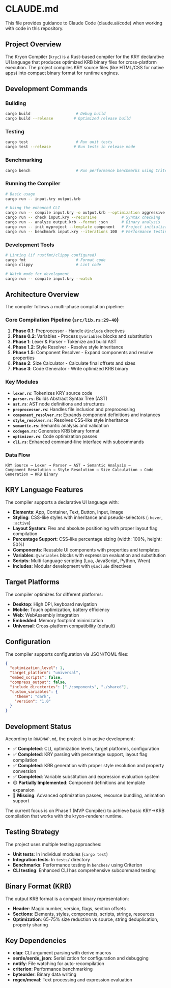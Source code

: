 # CLAUDE.md

This file provides guidance to Claude Code (claude.ai/code) when working with code in this repository.

## Project Overview

The Kryon Compiler (`kryc`) is a Rust-based compiler for the KRY declarative UI language that produces optimized KRB binary files for cross-platform execution. The project compiles KRY source files (like HTML/CSS for native apps) into compact binary format for runtime engines.

## Development Commands

### Building
```bash
cargo build                    # Debug build
cargo build --release         # Optimized release build
```

### Testing
```bash
cargo test                     # Run unit tests
cargo test --release          # Run tests in release mode
```

### Benchmarking
```bash
cargo bench                    # Run performance benchmarks using Criterion
```

### Running the Compiler
```bash
# Basic usage
cargo run -- input.kry output.krb

# Using the enhanced CLI
cargo run -- compile input.kry -o output.krb --optimization aggressive --platform desktop
cargo run -- check input.kry --recursive           # Syntax checking
cargo run -- analyze output.krb --format json      # Binary analysis
cargo run -- init myproject --template component   # Project initialization
cargo run -- benchmark input.kry --iterations 100  # Performance testing
```

### Development Tools
```bash
# Linting (if rustfmt/clippy configured)
cargo fmt                      # Format code
cargo clippy                   # Lint code

# Watch mode for development
cargo run -- compile input.kry --watch
```

## Architecture Overview

The compiler follows a multi-phase compilation pipeline:

### Core Compilation Pipeline (`src/lib.rs:29-40`)
1. **Phase 0.1**: Preprocessor - Handle `@include` directives
2. **Phase 0.2**: Variables - Process `@variables` blocks and substitution
3. **Phase 1**: Lexer & Parser - Tokenize and build AST
4. **Phase 1.2**: Style Resolver - Resolve style inheritance
5. **Phase 1.5**: Component Resolver - Expand components and resolve properties
6. **Phase 2**: Size Calculator - Calculate final offsets and sizes
7. **Phase 3**: Code Generator - Write optimized KRB binary

### Key Modules
- **`lexer.rs`**: Tokenizes KRY source code
- **`parser.rs`**: Builds Abstract Syntax Tree (AST)
- **`ast.rs`**: AST node definitions and structures
- **`preprocessor.rs`**: Handles file inclusion and preprocessing
- **`component_resolver.rs`**: Expands component definitions and instances
- **`style_resolver.rs`**: Resolves CSS-like style inheritance
- **`semantic.rs`**: Semantic analysis and validation
- **`codegen.rs`**: Generates KRB binary format
- **`optimizer.rs`**: Code optimization passes
- **`cli.rs`**: Enhanced command-line interface with subcommands

### Data Flow
```
KRY Source → Lexer → Parser → AST → Semantic Analysis → 
Component Resolution → Style Resolution → Size Calculation → Code Generation → KRB Binary
```

## KRY Language Features

The compiler supports a declarative UI language with:
- **Elements**: App, Container, Text, Button, Input, Image
- **Styling**: CSS-like styles with inheritance and pseudo-selectors (`:hover`, `:active`)
- **Layout System**: Flex and absolute positioning with proper layout flag compilation
- **Percentage Support**: CSS-like percentage sizing (width: 100%, height: 50%)
- **Components**: Reusable UI components with properties and templates
- **Variables**: `@variables` blocks with expression evaluation and substitution
- **Scripts**: Multi-language scripting (Lua, JavaScript, Python, Wren)
- **Includes**: Modular development with `@include` directives

## Target Platforms

The compiler optimizes for different platforms:
- **Desktop**: High DPI, keyboard navigation
- **Mobile**: Touch optimization, battery efficiency
- **Web**: WebAssembly integration
- **Embedded**: Memory footprint minimization
- **Universal**: Cross-platform compatibility (default)

## Configuration

The compiler supports configuration via JSON/TOML files:
```json
{
  "optimization_level": 1,
  "target_platform": "universal",
  "embed_scripts": false,
  "compress_output": false,
  "include_directories": ["./components", "./shared"],
  "custom_variables": {
    "theme": "dark",
    "version": "1.0"
  }
}
```

## Development Status

According to `ROADMAP.md`, the project is in active development:
- ✅ **Completed**: CLI, optimization levels, target platforms, configuration
- ✅ **Completed**: KRY parsing with percentage support, layout flag compilation
- ✅ **Completed**: KRB generation with proper style resolution and property conversion
- ✅ **Completed**: Variable substitution and expression evaluation system
- 🟡 **Partially Implemented**: Component definitions and template expansion
- 🔴 **Missing**: Advanced optimization passes, resource bundling, animation support

The current focus is on Phase 1 (MVP Compiler) to achieve basic KRY→KRB compilation that works with the kryon-renderer runtime.

## Testing Strategy

The project uses multiple testing approaches:
- **Unit tests**: In individual modules (`cargo test`)
- **Integration tests**: In `tests/` directory
- **Benchmarks**: Performance testing in `benches/` using Criterion
- **CLI testing**: Enhanced CLI has comprehensive subcommand testing

## Binary Format (KRB)

The output KRB format is a compact binary representation:
- **Header**: Magic number, version, flags, section offsets
- **Sections**: Elements, styles, components, scripts, strings, resources
- **Optimization**: 65-75% size reduction vs source, string deduplication, property sharing

## Key Dependencies

- **clap**: CLI argument parsing with derive macros
- **serde/serde_json**: Serialization for configuration and debugging
- **notify**: File watching for auto-recompilation
- **criterion**: Performance benchmarking
- **byteorder**: Binary data writing
- **regex/meval**: Text processing and expression evaluation